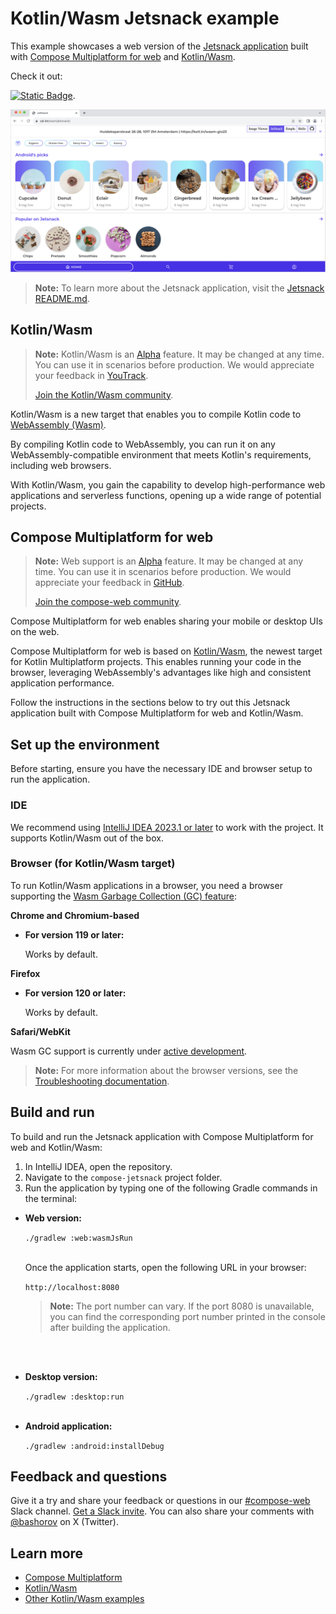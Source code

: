 # Kotlin/Wasm Jetsnack example

This example showcases a web version of the [Jetsnack application](https://github.com/android/compose-samples/tree/main/Jetsnack) built with [Compose Multiplatform for web](#compose-multiplatform-for-web) and [Kotlin/Wasm](#kotlinwasm).

Check it out:

[![Static Badge](https://img.shields.io/badge/online%20demo%20%F0%9F%9A%80-6b57ff?style=for-the-badge)](https://zal.im/wasm/jetsnack).

![](screenshots/jetsnack.png)

> **Note:**
> To learn more about the Jetsnack application, visit the [Jetsnack README.md](https://github.com/android/compose-samples/tree/main/Jetsnack).

## Kotlin/Wasm

> **Note:**
> Kotlin/Wasm is an [Alpha](https://kotlinlang.org/docs/components-stability.html) feature. It may be changed at any time. You can use it in scenarios before production.
> We would appreciate your feedback in [YouTrack](https://youtrack.jetbrains.com/issue/KT-56492).
> 
> [Join the Kotlin/Wasm community](https://slack-chats.kotlinlang.org/c/webassembly).

Kotlin/Wasm is a new target that enables you to compile Kotlin code to [WebAssembly (Wasm)](https://webassembly.org/). 

By compiling Kotlin code to WebAssembly, you can run it on any WebAssembly-compatible environment that meets Kotlin's requirements, including web browsers.

With Kotlin/Wasm, you gain the capability to develop high-performance web applications and serverless functions, opening up a wide range of potential projects.

## Compose Multiplatform for web

> **Note:**
> Web support is an [Alpha](https://kotlinlang.org/docs/components-stability.html) feature. It may be changed at any time. 
> You can use it in scenarios before production.
> We would appreciate your feedback in [GitHub](https://github.com/JetBrains/compose-multiplatform/issues).
>
> [Join the compose-web community](https://slack-chats.kotlinlang.org/c/compose-web).

Compose Multiplatform for web enables sharing your mobile or desktop UIs on the web.

Compose Multiplatform for web is based on [Kotlin/Wasm](https://kotl.in/wasm), the newest target for Kotlin Multiplatform projects.
This enables running your code in the browser, leveraging WebAssembly's advantages like high and consistent application performance.

Follow the instructions in the sections below to try out this Jetsnack application built with Compose Multiplatform for web and Kotlin/Wasm.

## Set up the environment

Before starting, ensure you have the necessary IDE and browser setup to run the application.

### IDE

We recommend using [IntelliJ IDEA 2023.1 or later](https://www.jetbrains.com/idea/) to work with the project.
It supports Kotlin/Wasm out of the box.

### Browser (for Kotlin/Wasm target)

To run Kotlin/Wasm applications in a browser, you need a browser supporting the [Wasm Garbage Collection (GC) feature](https://github.com/WebAssembly/gc):

**Chrome and Chromium-based**

* **For version 119 or later:**

  Works by default.

**Firefox**

* **For version 120 or later:**

  Works by default.

**Safari/WebKit**

Wasm GC support is currently under
[active development](https://bugs.webkit.org/show_bug.cgi?id=247394).

> **Note:**
> For more information about the browser versions, see the [Troubleshooting documentation](https://kotl.in/wasm_help/).

## Build and run

To build and run the Jetsnack application with Compose Multiplatform for web and Kotlin/Wasm:

1. In IntelliJ IDEA, open the repository.
2. Navigate to the `compose-jetsnack` project folder.
3. Run the application by typing one of the following Gradle commands in the terminal:

* **Web version:**

  `./gradlew :web:wasmJsRun`
  <br>&nbsp;<br>

  Once the application starts, open the following URL in your browser: 

  `http://localhost:8080`

  > **Note:**
  > The port number can vary. If the port 8080 is unavailable, you can find the corresponding port number printed in the console
  > after building the application.

<br>&nbsp;<br>

* **Desktop version:**

  `./gradlew :desktop:run`
  <br>&nbsp;<br>

* **Android application:**

   `./gradlew :android:installDebug`

## Feedback and questions

Give it a try and share your feedback or questions in our [#compose-web](https://slack-chats.kotlinlang.org/c/compose-web) Slack channel.
[Get a Slack invite](https://surveys.jetbrains.com/s3/kotlin-slack-sign-up).
You can also share your comments with [@bashorov](https://twitter.com/bashorov) on X (Twitter).

## Learn more

* [Compose Multiplatform](https://github.com/JetBrains/compose-multiplatform/#compose-multiplatform)
* [Kotlin/Wasm](https://kotl.in/wasm/)
* [Other Kotlin/Wasm examples](https://github.com/Kotlin/kotlin-wasm-examples/tree/main)
